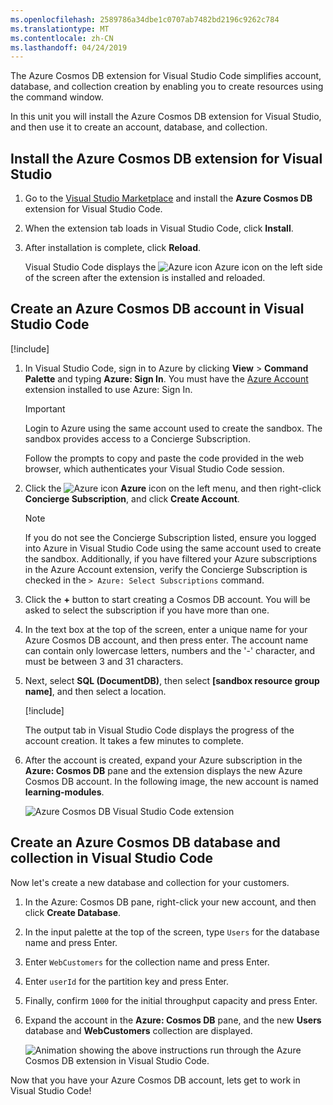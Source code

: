```yaml
---
ms.openlocfilehash: 2589786a34dbe1c0707ab7482bd2196c9262c784
ms.translationtype: MT
ms.contentlocale: zh-CN
ms.lasthandoff: 04/24/2019
---
```

The Azure Cosmos DB extension for Visual Studio Code simplifies account, database, and collection creation by enabling you to create resources using the command window.

In this unit you will install the Azure Cosmos DB extension for Visual Studio, and then use it to create an account, database, and collection.

## <a name="install-the-azure-cosmos-db-extension-for-visual-studio"></a>Install the Azure Cosmos DB extension for Visual Studio

1. Go to the [Visual Studio Marketplace](https://marketplace.visualstudio.com/items?itemName=ms-azuretools.vscode-cosmosdb&azure-portal=true) and install the **Azure Cosmos DB** extension for Visual Studio Code.

1. When the extension tab loads in Visual Studio Code, click **Install**.

1. After installation is complete, click **Reload**.

    Visual Studio Code displays the ![Azure icon](../media/2-setup/visual-studio-code-explorer-icon.png) Azure icon on the left side of the screen after the extension is installed and reloaded.

## <a name="create-an-azure-cosmos-db-account-in-visual-studio-code"></a>Create an Azure Cosmos DB account in Visual Studio Code

[!include[](../../../includes/azure-sandbox-activate.md)]

1. In Visual Studio Code, sign in to Azure by clicking **View** > **Command Palette** and typing **Azure: Sign In**. You must have the [Azure Account](https://marketplace.visualstudio.com/items?itemName=ms-vscode.azure-account&azure-portal=true) extension installed to use Azure: Sign In.

    > [!IMPORTANT]
    > Login to Azure using the same account used to create the sandbox. The sandbox provides access to a Concierge Subscription.

    Follow the prompts to copy and paste the code provided in the web browser, which authenticates your Visual Studio Code session.

1. Click the ![Azure icon](../media/2-setup/visual-studio-code-explorer-icon.png) **Azure** icon on the left menu, and then right-click **Concierge Subscription**, and click **Create Account**.

    > [!NOTE]
    > If you do not see the Concierge Subscription listed, ensure you logged into Azure in Visual Studio Code using the same account used to create the sandbox. Additionally, if you have filtered your Azure subscriptions in the Azure Account extension, verify the Concierge Subscription is checked in the `> Azure: Select Subscriptions` command.

1. Click the __+__ button to start creating a Cosmos DB account. You will be asked to select the subscription if you have more than one.

1. In the text box at the top of the screen, enter a unique name for your Azure Cosmos DB account, and then press enter. The account name can contain only lowercase letters, numbers and the '-' character, and must be between 3 and 31 characters.

1. Next, select **SQL (DocumentDB)**, then select **<rgn>[sandbox resource group name]</rgn>**, and then select a location.

    [!include[](../../../includes/azure-sandbox-regions-first-mention-note-friendly.md)]

    The output tab in Visual Studio Code displays the progress of the account creation. It takes a few minutes to complete.

1. After the account is created, expand your Azure subscription in the **Azure: Cosmos DB** pane and the extension displays the new Azure Cosmos DB account. In the following image, the new account is named **learning-modules**.

    ![Azure Cosmos DB Visual Studio Code extension](../media/2-setup/azure-cosmos-db-vs-code-extension.png)

## <a name="create-an-azure-cosmos-db-database-and-collection-in-visual-studio-code"></a>Create an Azure Cosmos DB database and collection in Visual Studio Code

Now let's create a new database and collection for your customers.

1. In the Azure: Cosmos DB pane, right-click your new account, and then click **Create Database**.
1. In the input palette at the top of the screen, type `Users` for the database name and press Enter.
1. Enter `WebCustomers` for the collection name and press Enter.
1. Enter `userId` for the partition key and press Enter.
1. Finally, confirm `1000` for the initial throughput capacity and press Enter.
1. Expand the account in the **Azure: Cosmos DB** pane, and the new **Users** database and **WebCustomers** collection are displayed.

    ![Animation showing the above instructions run through the Azure Cosmos DB extension in Visual Studio Code.](../media/2-setup/vs-code-azure-cosmos-db-extension.gif)

Now that you have your Azure Cosmos DB account, lets get to work in Visual Studio Code!
